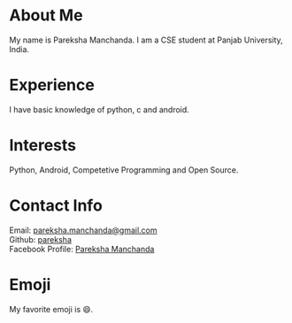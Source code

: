# About Me
My name is Pareksha Manchanda. I am a CSE student at Panjab University, India. 
# Experience
I have basic knowledge of python, c and android. 
# Interests
Python, Android, Competetive Programming and Open Source.
# Contact Info
Email: [pareksha.manchanda@gmail.com](mailto:pareksha.manchanda@gmail.com)  
Github: [pareksha](https://github.com/pareksha)  
Facebook Profile: [Pareksha Manchanda](https://www.facebook.com/pareksha.manchanda)
# Emoji
My favorite emoji is :smile:.
